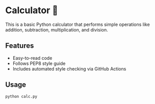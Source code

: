 # Calculator 🧮

This is a basic Python calculator that performs simple operations like addition, subtraction, multiplication, and division.

## Features
- Easy-to-read code
- Follows PEP8 style guide
- Includes automated style checking via GitHub Actions

## Usage
```bash
python calc.py
